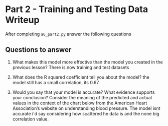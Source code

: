 # Part 2 - Training and Testing Data Writeup

After completing `a6_part2.py` answer the following questions

## Questions to answer

1. What makes this model more effective than the model you created in the previous lesson?
There is now training and test datasets 

2. What does the R squared coefficient tell you about the model?
the model still has a small correlation, its 0.67. 

3. Would you say that your model is accurate? What evidence supports your conclusion? Consider the meaning of the predicted and actual values in the context of the chart below from the American Heart Association’s website on understanding blood pressure.
The model isnt accurate i'd say considering how scattered he data is and the none big correlation value.  